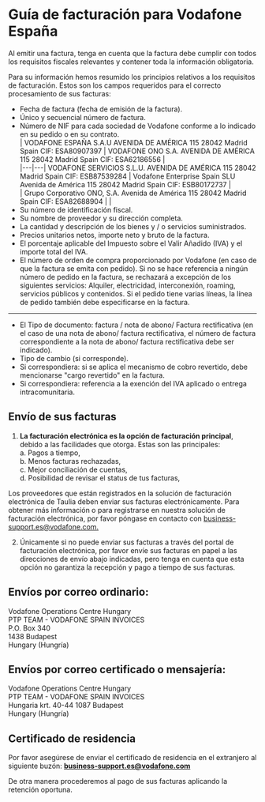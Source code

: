 # Guía de facturación para Vodafone España

Al emitir una factura, tenga en cuenta que la factura debe cumplir con todos los requisitos fiscales relevantes y contener toda la información obligatoria.  

Para su información hemos resumido los principios relativos a los requisitos de facturación. Estos son los campos requeridos para el correcto procesamiento de sus facturas:

- Fecha de factura (fecha de emisión de la factura).  
- Único y secuencial número de factura.  
- Número de NIF para cada sociedad de Vodafone conforme a lo indicado en su pedido o en su contrato.  
  | VODAFONE ESPAÑA S.A.U AVENIDA DE AMÉRICA 115 28042 Madrid Spain CIF: ESA80907397 | VODAFONE ONO S.A. AVENIDA DE AMÉRICA 115 28042 Madrid Spain CIF: ESA62186556 |  
  |---|---|
  VODAFONE SERVICIOS S.L.U. AVENIDA DE AMÉRICA 115 28042 Madrid Spain CIF: ESB87539284 | Vodafone Enterprise Spain SLU Avenida de América 115 28042 Madrid Spain CIF: ESB80172737 |  
  | Grupo Corporativo ONO, S.A. Avenida de América 115 28042 Madrid Spain CIF: ESA82688904 | |  
- Su número de identificación fiscal.  
- Su nombre de proveedor y su dirección completa.  
- La cantidad y descripción de los bienes y / o servicios suministrados.  
- Precios unitarios netos, importe neto y bruto de la factura.  
- El porcentaje aplicable del Impuesto sobre el Valir Añadido (IVA) y el importe total del IVA.  
- El número de orden de compra proporcionado por Vodafone (en caso de que la factura se emita con pedido). Si no se hace referencia a ningún número de pedido en la factura, se rechazará a excepción de los siguientes servicios: Alquiler, electricidad, interconexión, roaming, servicios públicos y contenidos. Si el pedido tiene varias líneas, la línea de pedido también debe especificarse en la factura.

---

- El Tipo de documento: factura / nota de abono/ Factura rectificativa (en el caso de una nota de abono/ factura rectificativa, el número de factura correspondiente a la nota de abono/ factura rectificativa debe ser indicado).
- Tipo de cambio (si corresponde).
- Si correspondiera: si se aplica el mecanismo de cobro revertido, debe mencionarse "cargo revertido" en la factura.
- Si correspondiera: referencia a la exención del IVA aplicado o entrega intracomunitaria.

## Envío de sus facturas

1. **La facturación electrónica es la opción de facturación principal**, debido a las facilidades que otorga. Estas son las principales:  
  a. Pagos a tiempo,  
  b. Menos facturas rechazadas,  
  c. Mejor conciliación de cuentas,  
  d. Posibilidad de revisar el status de tus facturas,

Los proveedores que están registrados en la solución de facturación electrónica de Taulia deben enviar sus facturas electrónicamente. Para obtener más información o para registrarse en nuestra solución de facturación electrónica, por favor póngase en contacto con [business-support.es@vodafone.com.](mailto:business-support.es@vodafone.com)

2. Únicamente si no puede enviar sus facturas a través del portal de facturación electrónica, por favor envíe sus facturas en papel a las direcciones de envío abajo indicadas, pero tenga en cuenta que esta opción no garantiza la recepción y pago a tiempo de sus facturas.

## Envíos por correo ordinario:  
Vodafone Operations Centre Hungary  
PTP TEAM - VODAFONE SPAIN INVOICES  
P.O. Box 340  
1438 Budapest  
Hungary (Hungría)

## Envíos por correo certificado o mensajería:  
Vodafone Operations Centre Hungary  
PTP TEAM - VODAFONE SPAIN INVOICES  
Hungaria krt. 40-44
1087 Budapest  
Hungary (Hungría)

## Certificado de residencia

Por favor asegúrese de enviar el certificado de residencia en el extranjero al siguiente buzón: **[business-support.es@vodafone.com](mailto:business-support.es@vodafone.com)**  

De otra manera procederemos al pago de sus facturas aplicando la retención oportuna.

